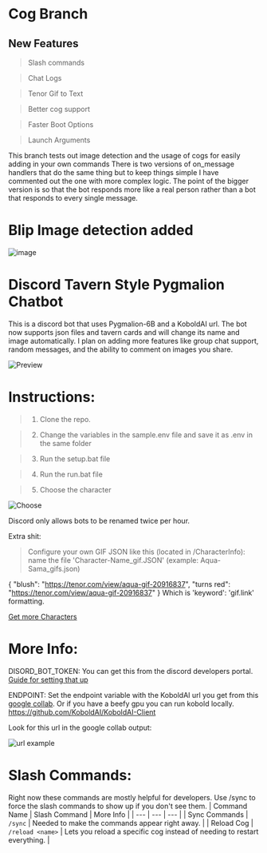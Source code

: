 # Cog Branch

## New Features

> Slash commands 

> Chat Logs

> Tenor Gif to Text

> Better cog support

> Faster Boot Options

> Launch Arguments

This branch tests out image detection and the usage of cogs for easily adding in your own commands
There is two versions of on_message handlers that do the same thing but to keep things simple I have commented out the one with more complex logic. The point of the bigger version is so that the bot responds more like a real person rather than a bot that responds to every single message.

# Blip Image detection added
![image](https://i.imgur.com/VPzquLol.png)

# Discord Tavern Style Pygmalion Chatbot
This is a discord bot that uses Pygmalion-6B and a KoboldAI url. The bot now supports json files and tavern cards and will change its name and image automatically. I plan on adding more features like group chat support, random messages, and the ability to comment on images you share.

![Preview](https://i.imgur.com/XcIDQ3V.png)


# Instructions: 
>1. Clone the repo.

>2. Change the variables in the sample.env file and save it as .env in the same folder

>3. Run the setup.bat file

>4. Run the run.bat file

>5. Choose the character

![Choose](https://i.imgur.com/qY6ZpB8.png)

Discord only allows bots to be renamed twice per hour.

Extra shit:

>Configure your own GIF JSON like this (located in /CharacterInfo):
name the file 'Character-Name_gif.JSON' (example: Aqua-Sama_gifs.json)

{
    "blush": "https://tenor.com/view/aqua-gif-20916837",
    "turns red": "https://tenor.com/view/aqua-gif-20916837"
}
Which is 'keyword': 'gif.link' formatting.

[Get more Characters](https://booru.plus/+pygmalion)
# More Info: 

DISORD_BOT_TOKEN: You can get this from the discord developers portal. [Guide for setting that up](https://rentry.org/discordbotguide)

ENDPOINT: Set the endpoint variable with the KoboldAI url you get from this [google collab](https://colab.research.google.com/drive/1ZvYq4GmjfsyIkcTQcrBhSFXs8vQLLMAS). Or if you have a beefy gpu you can run kobold locally. https://github.com/KoboldAI/KoboldAI-Client

Look for this url in the google collab output:

![url example](https://raytracing-benchmarks.are-really.cool/5utGhMj.png)

# Slash Commands: 
Right now these commands are mostly helpful for developers. Use /sync to force the slash commands to show up if you don't see them.
| Command Name   | Slash Command    | More Info                                                                               |
| ---            | ---              | ---                                                                                     |
| Sync Commands  | `/sync`          | Needed to make the commands appear right away.                                         |
| Reload Cog     | `/reload <name>` | Lets you reload a specific cog instead of needing to restart everything.               |

